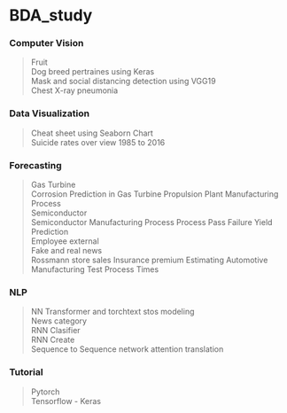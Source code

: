 # BDA_study

### Computer Vision
> Fruit   
> Dog breed pertraines using Keras  
> Mask and social distancing detection using VGG19  
> Chest X-ray pneumonia  

### Data Visualization
> Cheat sheet using Seaborn Chart  
> Suicide rates over view 1985 to 2016   

### Forecasting
> Gas Turbine  
  > Corrosion Prediction in Gas Turbine Propulsion Plant Manufacturing Process  
> Semiconductor  
  > Semiconductor Manufacturing Process Process Pass Failure Yield Prediction  
> Employee external  
> Fake and real news  
> Rossmann store sales
> Insurance premium
> Estimating Automotive Manufacturing Test Process Times

### NLP
> NN Transformer and torchtext stos modeling  
> News category  
> RNN Clasifier  
> RNN Create  
> Sequence to Sequence network attention translation  

### Tutorial
> Pytorch  
> Tensorflow - Keras  

